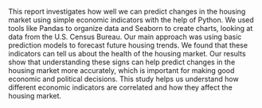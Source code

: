 This report investigates how well we can predict changes in the housing market using simple economic indicators with the help of Python. We used tools like Pandas to organize data and Seaborn to create charts, looking at data from the U.S. Census Bureau. Our main approach was using basic prediction models to forecast future housing trends. We found that these indicators can tell us about the health of the housing market. Our results show that understanding these signs can help predict changes in the housing market more accurately, which is important for making good economic and political decisions. This study helps us understand how different economic indicators are correlated and how they affect the housing market.
